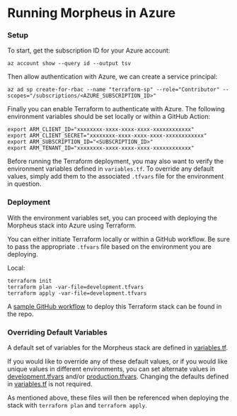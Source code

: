 # Running Morpheus in Azure


### Setup

To start, get the subscription ID for your Azure account:
```
az account show --query id --output tsv
```

Then allow authentication with Azure, we can create a service principal:
```
az ad sp create-for-rbac --name "terraform-sp" --role="Contributor" --scopes="/subscriptions/<AZURE_SUBSCRIPTION_ID>"
```

Finally you can enable Terraform to authenticate with Azure. The following environment variables should be set locally or within a GitHub Action:
```
export ARM_CLIENT_ID="xxxxxxxx-xxxx-xxxx-xxxx-xxxxxxxxxxxx"
export ARM_CLIENT_SECRET="xxxxxxxx-xxxx-xxxx-xxxx-xxxxxxxxxxxx"
export ARM_SUBSCRIPTION_ID="<SUBSCRIPTION_ID>"
export ARM_TENANT_ID="xxxxxxxx-xxxx-xxxx-xxxx-xxxxxxxxxxxx"
```

Before running the Terraform deployment, you may also want to verify the environment variables defined in `variables.tf`. To override any default values, simply add them to the associated `.tfvars` file for the environment in question.

### Deployment

With the environment variables set, you can proceed with deploying the Morpheus stack into Azure using Terraform. 

You can either initiate Terraform locally or within a GitHub workflow. Be sure to pass the appropriate `.tfvars` file based on the environment you are deploying. 

Local:
```
terraform init
terraform plan -var-file=development.tfvars
terraform apply -var-file=development.tfvars
```

A [sample GitHub workflow](morpheus-azure-deployment.yaml) to deploy this Terraform stack can be found in the repo. 

### Overriding Default Variables

A default set of variables for the Morpheus stack are defined in [variables.tf](variables.tf).

If you would like to override any of these default values, or if you would like unique values in different environments, you can set alternate values in [development.tfvars](development.tfvars) and/or [production.tfvars](production.tfvars). Changing the defaults defined in [variables.tf](variables.tf) is not required.

As mentioned above, these files will then be referenced when deploying the stack with `terraform plan` and `terraform apply`. 